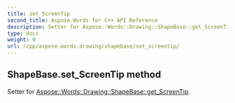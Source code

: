 ```yaml
---
title: set_ScreenTip
second_title: Aspose.Words for C++ API Reference
description: Setter for Aspose::Words::Drawing::ShapeBase::get_ScreenTip. 
type: docs
weight: 0
url: /cpp/aspose.words.drawing/shapebase/set_screentip/
---
```

## ShapeBase.set_ScreenTip method


Setter for [Aspose::Words::Drawing::ShapeBase::get_ScreenTip](./get_screentip/).

